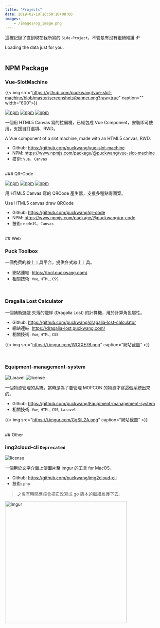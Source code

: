 ```yaml
---
title: "Projects"
date: 2019-02-10T16:50:10+08:00
images:
    - /images/og_image.png
---
```

這裡記錄了直到現在我所寫的 `Side-Project`，不管是有沒有繼續維護 :P

<script src="https://unpkg.com/github-calendar@latest/dist/github-calendar.min.js"></script>

<link rel="stylesheet" href="https://unpkg.com/github-calendar@latest/dist/github-calendar-responsive.css"/>

<div class="calendar">
    Loading the data just for you.
</div>

<script>
    GitHubCalendar(".calendar", "puckwang");
</script>

<br>

## NPM Package

### Vue-SlotMachine

{{< img src="https://github.com/puckwang/vue-slot-machine/blob/master/screenshots/banner.png?raw=true" caption="" width="600">}} 

[![npm](https://img.shields.io/npm/v/@puckwang/vue-slot-machine.svg?style=flat)](https://www.npmjs.com/package/@puckwang/vue-slot-machine)
[![npm](https://img.shields.io/npm/l/@puckwang/vue-slot-machine.svg?style=flat)](https://github.com/puckwang/vue-slot-machine/blob/master/LICENSE)
[![npm](https://img.shields.io/npm/dt/@puckwang/vue-slot-machine.svg?style=flat)](https://www.npmjs.com/package/@puckwang/vue-slot-machine)

一個用 HTML5 Canvas 寫的拉霸機，已經包成 Vue Component，安裝即可使用，支援自訂選項、RWD。

A Vue component of a slot machine, made with an HTML5 canvas, RWD.

 - Github: https://github.com/puckwang/vue-slot-machine
 - NPM: https://www.npmjs.com/package/@puckwang/vue-slot-machine
 - 技術: `Vue`、`Canvas`

<br> 
### QR-Code

[![npm](https://img.shields.io/npm/v/@puckwang/qr-code.svg?style=flat)](https://www.npmjs.com/package/@puckwang/qr-code)
[![npm](https://img.shields.io/npm/l/@puckwang/qr-code.svg?style=flat)](https://github.com/puckwang/qr-code/blob/master/LICENSE)
[![npm](https://img.shields.io/npm/dt/@puckwang/qr-code.svg?style=flat)](https://www.npmjs.com/package/@puckwang/qr-code)

用 HTML5 Canvas 寫的 QRCode 產生器，支援多種點得圖案。

Use HTML5 canvas draw QRCode

 - Github: https://github.com/puckwang/qr-code
 - NPM: https://www.npmjs.com/package/@puckwang/qr-code
 - 技術: `nodeJS`、`Canvas`
 
<br> 
## Web

### Puck Toolbox
一個免費的線上工具平台，提供各式線上工具。
 
 - 網站連結: https://tool.puckwang.com/
 - 相關技術: `Vue`, `HTML`, `CSS`
 
<br>
 
### Dragalia Lost Calculator
一個補助遊戲 失落的龍絆 (Dragalia Lost) 的計算機，用於計算角色屬性。

 - Github: https://github.com/puckwang/dragalia-lost-calculator
 - 網站連結: https://dragalia-lost.puckwang.com/
 - 相關技術: `Vue`, `HTML`, `CSS`

{{< img src="https://i.imgur.com/WCfXE7B.png" caption="網站截圖" >}} 

<br>

### Equipment-management-system

![Laravel](https://img.shields.io/badge/Laravel-5.5-orange.svg)
![license](https://img.shields.io/badge/license-MIT-green.svg)

一個物資管理的系統，當時是為了要管理 MOPCON 的物資才寫這個系統出來的。
 
 - Github: https://github.com/puckwang/Equipment-management-system
 - 相關技術: `Vue`, `HTML`, `CSS`, `Laravel`
 
{{< img src="https://i.imgur.com/GgSiL2A.png" caption="網站截圖" >}} 

<br>
## Other

### img2cloud-cli `Deprecated`

![license](https://img.shields.io/badge/license-MIT-green.svg)

一個用於文字介面上傳圖片至 imgur 的工具 for MacOS。

 - Github: https://github.com/puckwang/img2cloud-cli
 - 技術: `php`
 
> 之後有時間應該會把它改寫成 go 版本的繼續維護下去。

<img src="https://i.imgur.com/YMHZ7Ch.png" title="Imgur" width="400"/>

<br>